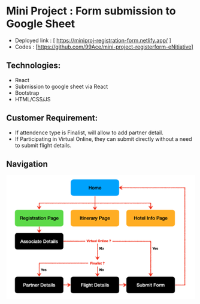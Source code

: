 # Mini Project :  Form submission to Google Sheet 

- Deployed link : [ https://miniproj-registration-form.netlify.app/ ]
- Codes         : [https://github.com/99Ace/mini-project-registerform-eNitiative]

## Technologies:
- React
- Submission to google sheet via React
- Bootstrap
- HTML/CSS/JS

## Customer Requirement: 

- If attendence type is Finalist, will allow to add partner detail.
- If Participating in Virtual Online, they can submit directly without a need to submit flight details.


## Navigation

![alt text](./src/images/Path.png "Navigation path for the website")
